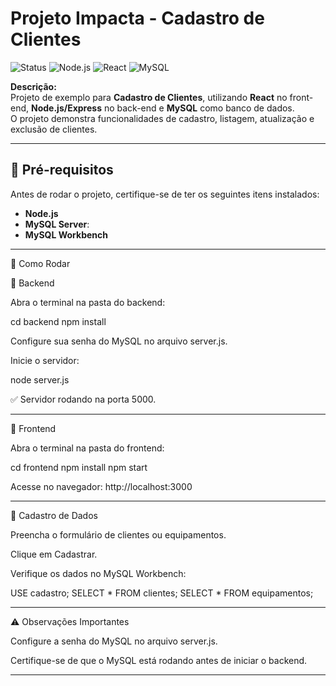 #  Projeto Impacta - Cadastro de Clientes

![Status](https://img.shields.io/badge/status-em%20desenvolvimento-yellow)
![Node.js](https://img.shields.io/badge/Back--end-Node.js-brightgreen)
![React](https://img.shields.io/badge/Front--end-React-blue)
![MySQL](https://img.shields.io/badge/Banco-MySQL-orange)

**Descrição:**  
Projeto de exemplo para **Cadastro de Clientes**, utilizando **React** no front-end, **Node.js/Express** no back-end e **MySQL** como banco de dados.  
O projeto demonstra funcionalidades de cadastro, listagem, atualização e exclusão de clientes.

---

## 🔧 Pré-requisitos

Antes de rodar o projeto, certifique-se de ter os seguintes itens instalados:

- **Node.js**
- **MySQL Server**: 
- **MySQL Workbench**
---


🚀 Como Rodar

🔹 Backend

Abra o terminal na pasta do backend:

cd backend
npm install


Configure sua senha do MySQL no arquivo server.js.

Inicie o servidor:

node server.js


✅ Servidor rodando na porta 5000.

---

🔹 Frontend

Abra o terminal na pasta do frontend:

cd frontend
npm install
npm start


Acesse no navegador: http://localhost:3000

---

📝 Cadastro de Dados

Preencha o formulário de clientes ou equipamentos.

Clique em Cadastrar.

Verifique os dados no MySQL Workbench:

USE cadastro;
SELECT * FROM clientes;
SELECT * FROM equipamentos;

---

⚠️ Observações Importantes

Configure a senha do MySQL no arquivo server.js.

Certifique-se de que o MySQL está rodando antes de iniciar o backend.

---


